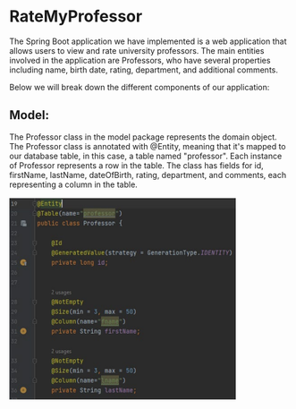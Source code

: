 # RateMyProfessor

The Spring Boot application we have implemented is a web application that allows users to view and
rate university professors. The main entities involved in the application are Professors, who have several
properties including name, birth date, rating, department, and additional comments.

Below we will break down the different components of our application:

## Model:

The Professor class in the model package represents the domain object. The Professor class is annotated
with @Entity, meaning that it's mapped to our database table, in this case, a table named "professor".
Each instance of Professor represents a row in the table. The class has fields for id, firstName, lastName,
dateOfBirth, rating, department, and comments, each representing a column in the table.

![ScreenShot](screenshots/ss1.png)


